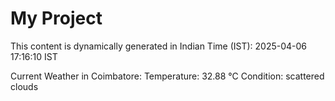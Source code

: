 # My Project

This content is dynamically generated in Indian Time (IST): 2025-04-06 17:16:10 IST


Current Weather in Coimbatore:
Temperature: 32.88 °C
Condition: scattered clouds
